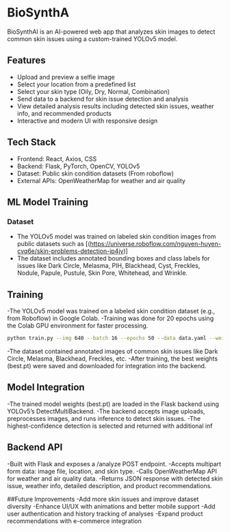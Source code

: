 # BioSynthA

BioSynthAI is an AI-powered web app that analyzes skin images to detect common skin issues using a custom-trained YOLOv5 model.

## Features

- Upload and preview a selfie image
- Select your location from a predefined list
- Select your skin type (Oily, Dry, Normal, Combination)
- Send data to a backend for skin issue detection and analysis
- View detailed analysis results including detected skin issues, weather info, and recommended products
- Interactive and modern UI with responsive design

## Tech Stack

- Frontend: React, Axios, CSS
- Backend: Flask, PyTorch, OpenCV, YOLOv5
- Dataset: Public skin condition datasets (From roboflow)
- External APIs: OpenWeatherMap for weather and air quality

## ML Model Training

### Dataset

- The YOLOv5 model was trained on labeled skin condition images from public datasets such as [(https://universe.roboflow.com/nguyen-huyen-cvq6e/skin-problems-detection-jp4jv)]
- The dataset includes annotated bounding boxes and class labels for issues like Dark Circle, Melasma, PIH, Blackhead, Cyst, Freckles, Nodule, Papule, Pustule, Skin Pore, Whitehead, and Wrinkle.

## Training
-The YOLOv5 model was trained on a labeled skin condition dataset (e.g., from Roboflow) in Google Colab.
-Training was done for 20 epochs using the Colab GPU environment for faster processing.
```bash
python train.py --img 640 --batch 16 --epochs 50 --data data.yaml --weights yolov5s.pt --name biosynthai-skin-model
```
-The dataset contained annotated images of common skin issues like Dark Circle, Melasma, Blackhead, Freckles, etc.
-After training, the best weights (best.pt) were saved and downloaded for integration into the backend.

## Model Integration
-The trained model weights (best.pt) are loaded in the Flask backend using YOLOv5’s DetectMultiBackend.
-The backend accepts image uploads, preprocesses images, and runs inference to detect skin issues.
-The highest-confidence detection is selected and returned with additional inf

## Backend API
-Built with Flask and exposes a /analyze POST endpoint.
-Accepts multipart form data: image file, location, and skin type.
-Calls OpenWeatherMap API for weather and air quality data.
-Returns JSON response with detected skin issue, weather info, detailed description, and product recommendations.


##Future Improvements
-Add more skin issues and improve dataset diversity
-Enhance UI/UX with animations and better mobile support
-Add user authentication and history tracking of analyses
-Expand product recommendations with e-commerce integration





